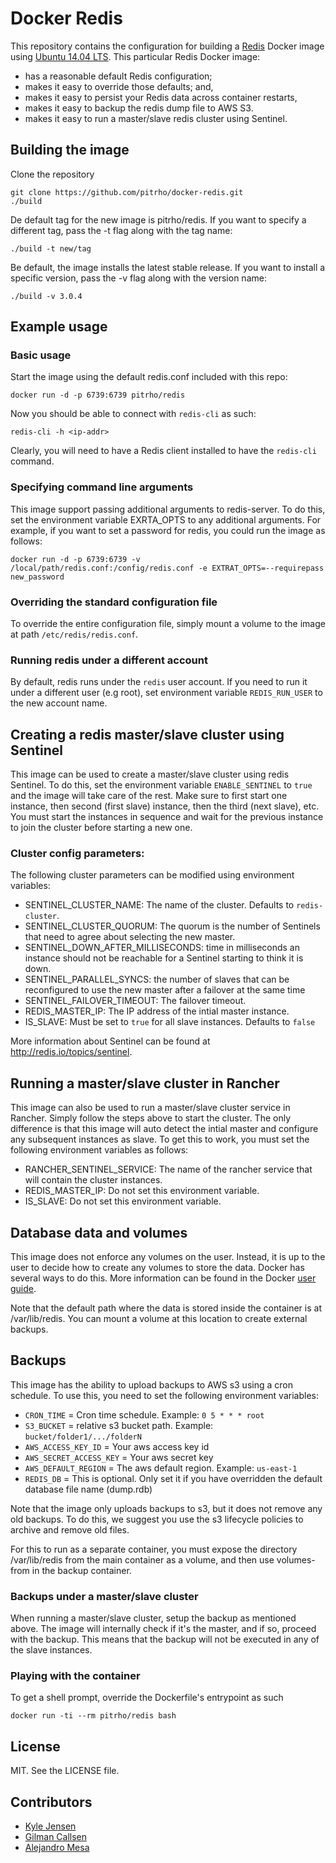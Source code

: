 # Docker Redis

This repository contains the configuration for building a
[Redis](http://www.redis.io/) Docker image using
[Ubuntu 14.04 LTS](http://releases.ubuntu.com/trusty/). This particular Redis
Docker image:

* has a reasonable default Redis configuration;
* makes it easy to override those defaults; and,
* makes it easy to persist your Redis data across container restarts,
* makes it easy to backup the redis dump file to AWS S3.
* makes it easy to run a master/slave redis cluster using Sentinel.


## Building the image

Clone the repository

  	git clone https://github.com/pitrho/docker-redis.git
  	./build

De default tag for the new image is pitrho/redis. If you want to specify a
different tag, pass the -t flag along with the tag name:

    ./build -t new/tag

Be default, the image installs the latest stable release. If you want to install
a specific version, pass the -v flag along with the version name:

    ./build -v 3.0.4


## Example usage

### Basic usage

Start the image using the default redis.conf included with this repo:

	docker run -d -p 6739:6739 pitrho/redis


Now you should be able to connect with `redis-cli` as such:

	redis-cli -h <ip-addr>

Clearly, you will need to have a Redis client installed to have the
`redis-cli` command.

### Specifying command line arguments

This image support passing additional arguments to redis-server. To do this,
set the environment variable EXRTA_OPTS to any additional arguments. For example,
if you want to set a password for redis, you could run the image as follows:

    docker run -d -p 6739:6739 -v /local/path/redis.conf:/config/redis.conf -e EXTRAT_OPTS=--requirepass new_password

### Overriding the standard configuration file

To override the entire configuration file, simply mount a volume
to the image at path `/etc/redis/redis.conf`.

### Running redis under a different account

By default, redis runs under the `redis` user account. If you need to run it
under a different user (e.g root), set environment variable `REDIS_RUN_USER` to the new
account name.    

## Creating a redis master/slave cluster using Sentinel

This image can be used to create a master/slave cluster using redis Sentinel.
To do this, set the environment variable `ENABLE_SENTINEL` to `true` and
the image will take care of the rest. Make sure to first start one instance,
then second (first slave) instance, then the third (next slave), etc. You must
start the instances in sequence and wait for the previous instance to join the
cluster before starting a new one.

### Cluster config parameters:

The following cluster parameters can be modified using environment variables:

  * SENTINEL_CLUSTER_NAME: The name of the cluster. Defaults to `redis-cluster`.
  * SENTINEL_CLUSTER_QUORUM: The quorum is the number of Sentinels that need to
    agree about selecting the new master.
  * SENTINEL_DOWN_AFTER_MILLISECONDS: time in milliseconds an instance should
    not be reachable for a Sentinel starting to think it is down.
  * SENTINEL_PARALLEL_SYNCS: the number of slaves that can be reconfigured to
    use the new master after a failover at the same time
  * SENTINEL_FAILOVER_TIMEOUT: The failover timeout.
  * REDIS_MASTER_IP: The IP address of the intial master instance.
  * IS_SLAVE: Must be set to `true` for all slave instances. Defaults to `false`

More information about Sentinel can be found at http://redis.io/topics/sentinel.

## Running a master/slave cluster in Rancher

This image can also be used to run a master/slave cluster service in Rancher.
Simply follow the steps above to start the cluster. The only difference is that
this image will auto detect the intial master and configure any subsequent
instances as slave. To get this to work, you must set the following environment
variables as follows:

  * RANCHER_SENTINEL_SERVICE: The name of the rancher service that will contain
    the cluster instances.
  * REDIS_MASTER_IP: Do not set this environment variable.
  * IS_SLAVE: Do not set this environment variable.

## Database data and volumes

This image does not enforce any volumes on the user. Instead, it is up to the
user to decide how to create any volumes to store the data. Docker has several
ways to do this. More information can be found in the Docker
[user guide](https://docs.docker.com/userguide/dockervolumes/).

Note that the default path where the data is stored inside the container is at
/var/lib/redis. You can mount a volume at this location to create external
backups.

## Backups

This image has the ability to upload backups to AWS s3 using a cron schedule. To
use this, you need to set the following environment variables:

  * `CRON_TIME` = Cron time schedule. Example: `0 5 * * * root`
  * `S3_BUCKET` = relative s3 bucket path. Example: `bucket/folder1/.../folderN`
  * `AWS_ACCESS_KEY_ID` = Your aws access key id
  * `AWS_SECRET_ACCESS_KEY` = Your aws secret key
  * `AWS_DEFAULT_REGION` = The aws default region. Example: `us-east-1`
  * `REDIS_DB` = This is optional. Only set it if you have overridden the
  default database file name (dump.rdb)

Note that the image only uploads backups to s3, but it does not remove any old
backups. To do this, we suggest you use the s3 lifecycle policies to archive
and remove old files.

For this to run as a separate container, you must expose the directory /var/lib/redis
from the main container as a volume, and then use volumes-from in the backup
container.

### Backups under a master/slave cluster

When running a master/slave cluster, setup the backup as mentioned above. The
image will internally check if it's the master, and if so, proceed with the
backup. This means that the backup will not be executed in any of the slave
instances.

### Playing with the container

To get a shell prompt, override the Dockerfile's entrypoint as such

	docker run -ti --rm pitrho/redis bash


## License

MIT. See the LICENSE file.


## Contributors

* [Kyle Jensen](https://github.com/kljensen)
* [Gilman Callsen](https://github.com/callseng)
* [Alejandro Mesa](https://github.com/alejom99)
